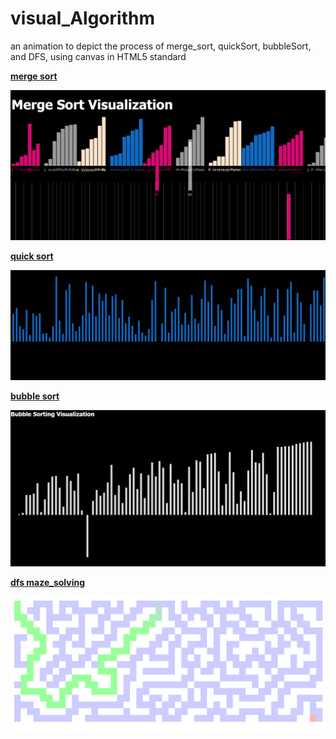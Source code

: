 # visual_Algorithm
an animation to depict the process of merge_sort, quickSort, bubbleSort, and DFS, using canvas in HTML5 standard

__[merge sort](https://ljxcript.github.io/visual_Algorithm/visual_mergeSort.html)__

![image](https://github.com/ljxcript/visual_Algorithm/blob/master/screenshots/merge.png)

__[quick sort](https://ljxcript.github.io/visual_Algorithm/visual_quickSort.html)__

![image](https://github.com/ljxcript/visual_Algorithm/blob/master/screenshots/quick.png)

__[bubble sort](https://ljxcript.github.io/visual_Algorithm/visual_bubbleSort.html)__

![image](https://github.com/ljxcript/visual_Algorithm/blob/master/screenshots/bubble.png)

__[dfs maze_solving](https://ljxcript.github.io/visual_Algorithm/DFS_maze.html)__

![image](https://github.com/ljxcript/visual_Algorithm/blob/master/screenshots/DFS.png)



